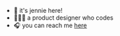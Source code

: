 - 🐨 it's jennie here!
- 👩🏻‍💻 a product designer who codes
- 🎧 you can reach me [here](https://x.com/jennieramida)
